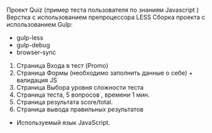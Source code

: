 Проект Quiz (пример теста пользователя по знаниям Javascript )
Верстка с использованием препроцессора LESS
Сборка проекта с использованием Gulp:
- gulp-less
- gulp-debug
- browser-sync
1. Страница Входа в тест (Promo)
2. Страница Формы (необходимо заполнить данные о себе) + валидация JS
3. Страница Выбора уровня сложности теста
4. Страница теста, 5 вопросов , времени 1 мин.
5. Страница результата score/total.
6. Страница вывода правильных результатов

- Используемый язык JavaScript.
